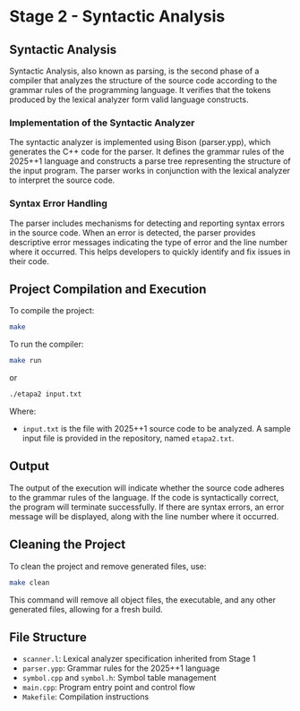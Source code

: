 # Stage 2 - Syntactic Analysis

## Syntactic Analysis

Syntactic Analysis, also known as parsing, is the second phase of a compiler that analyzes the structure of the source code according to the grammar rules of the programming language. It verifies that the tokens produced by the lexical analyzer form valid language constructs.

### Implementation of the Syntactic Analyzer

The syntactic analyzer is implemented using Bison (parser.ypp), which generates the C++ code for the parser. It defines the grammar rules of the 2025++1 language and constructs a parse tree representing the structure of the input program. The parser works in conjunction with the lexical analyzer to interpret the source code.

### Syntax Error Handling

The parser includes mechanisms for detecting and reporting syntax errors in the source code. When an error is detected, the parser provides descriptive error messages indicating the type of error and the line number where it occurred. This helps developers to quickly identify and fix issues in their code.

## Project Compilation and Execution

To compile the project:

```bash
make
```

To run the compiler:

```bash
make run
```

or

```bash
./etapa2 input.txt
```

Where:

- `input.txt` is the file with 2025++1 source code to be analyzed. A sample input file is provided in the repository, named `etapa2.txt`.

## Output

The output of the execution will indicate whether the source code adheres to the grammar rules of the language. If the code is syntactically correct, the program will terminate successfully. If there are syntax errors, an error message will be displayed, along with the line number where it occurred.

## Cleaning the Project

To clean the project and remove generated files, use:

```bash
make clean
```

This command will remove all object files, the executable, and any other generated files, allowing for a fresh build.

## File Structure

- `scanner.l`: Lexical analyzer specification inherited from Stage 1
- `parser.ypp`: Grammar rules for the 2025++1 language
- `symbol.cpp` and `symbol.h`: Symbol table management
- `main.cpp`: Program entry point and control flow
- `Makefile`: Compilation instructions